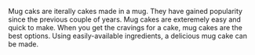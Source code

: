 Mug caks are iterally cakes made in a mug. They have gained popularity since the previous couple of years. Mug cakes are exteremely easy and quick to make. When you get the cravings for a cake, mug cakes are the best options. Using easily-available ingredients, a delicious mug cake can be made.